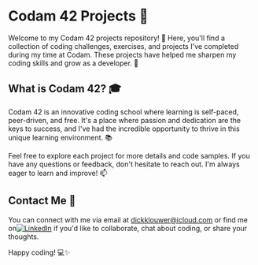 # Codam 42 Projects 🚀

Welcome to my Codam 42 projects repository! 👋 Here, you'll find a collection of coding challenges, exercises, and projects I've completed during my time at Codam. These projects have helped me sharpen my coding skills and grow as a developer. 🌟

## What is Codam 42? 🎓

Codam 42 is an innovative coding school where learning is self-paced, peer-driven, and free. It's a place where passion and dedication are the keys to success, and I've had the incredible opportunity to thrive in this unique learning environment. 📚

Feel free to explore each project for more details and code samples. If you have any questions or feedback, don't hesitate to reach out. I'm always eager to learn and improve! 📫

## Contact Me 📧

You can connect with me via email at [dickklouwer@icloud.com](mailto:your_email@example.com) or find me on[![LinkedIn](https://img.shields.io/badge/LinkedIn-Connect-blue?style=for-the-badge&logo=linkedin&logoColor=white)](https://www.linkedin.com/in/dick-k-0193461a4/)
 if you'd like to collaborate, chat about coding, or share your thoughts.

Happy coding! 💻✨
